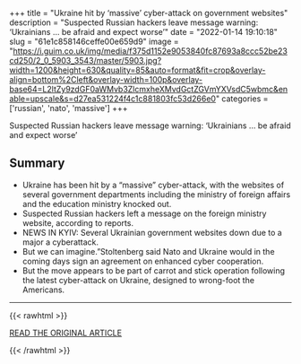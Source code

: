 +++
title = "Ukraine hit by ‘massive’ cyber-attack on government websites"
description = "Suspected Russian hackers leave message warning: ‘Ukrainians … be afraid and expect worse’"
date = "2022-01-14 19:10:18"
slug = "61e1c858146ceffe00e659d9"
image = "https://i.guim.co.uk/img/media/f375d1152e9053840fc87693a8ccc52be23cd250/2_0_5903_3543/master/5903.jpg?width=1200&height=630&quality=85&auto=format&fit=crop&overlay-align=bottom%2Cleft&overlay-width=100p&overlay-base64=L2ltZy9zdGF0aWMvb3ZlcmxheXMvdGctZGVmYXVsdC5wbmc&enable=upscale&s=d27ea531224f4c1c881803fc53d266e0"
categories = ['russian', 'nato', 'massive']
+++

Suspected Russian hackers leave message warning: ‘Ukrainians … be afraid and expect worse’

## Summary

- Ukraine has been hit by a “massive” cyber-attack, with the websites of several government departments including the ministry of foreign affairs and the education ministry knocked out.
- Suspected Russian hackers left a message on the foreign ministry website, according to reports.
- NEWS IN KYIV: Several Ukrainian government websites down due to a major a cyberattack.
- But we can imagine.”Stoltenberg said Nato and Ukraine would in the coming days sign an agreement on enhanced cyber cooperation.
- But the move appears to be part of carrot and stick operation following the latest cyber-attack on Ukraine, designed to wrong-foot the Americans.

---

{{< rawhtml >}}
  <p class="article-category">
    <a target="_blank" href="https://www.theguardian.com/world/2022/jan/14/ukraine-massive-cyber-attack-government-websites-suspected-russian-hackers">READ THE ORIGINAL ARTICLE</a>
  </p>
{{< /rawhtml >}}

